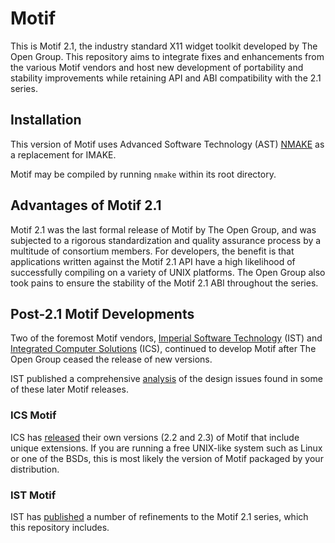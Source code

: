 # Motif

This is Motif 2.1, the industry standard X11 widget toolkit developed
by The Open Group.  This repository aims to integrate fixes and
enhancements from the various Motif vendors and host new development
of portability and stability improvements while retaining API and ABI
compatibility with the 2.1 series.

## Installation

This version of Motif uses Advanced Software Technology (AST)
[NMAKE][1] as a replacement for IMAKE.

Motif may be compiled by running `nmake` within its root directory.

## Advantages of Motif 2.1

Motif 2.1 was the last formal release of Motif by The Open Group, and
was subjected to a rigorous standardization and quality assurance
process by a multitude of consortium members.  For developers, the
benefit is that applications written against the Motif 2.1 API have a
high likelihood of successfully compiling on a variety of UNIX
platforms.  The Open Group also took pains to ensure the stability of
the Motif 2.1 ABI throughout the series.

## Post-2.1 Motif Developments

Two of the foremost Motif vendors, [Imperial Software Technology][2]
(IST) and [Integrated Computer Solutions][3] (ICS), continued to
develop Motif after The Open Group ceased the release of new versions.

IST published a comprehensive [analysis][4] of the design issues found
in some of these later Motif releases.

### ICS Motif

ICS has [released][5] their own versions (2.2 and 2.3) of Motif that
include unique extensions.  If you are running a free UNIX-like system
such as Linux or one of the BSDs, this is most likely the version of
Motif packaged by your distribution.

### IST Motif

IST has [published][6] a number of refinements to the Motif 2.1
series, which this repository includes.

[1]: https://sr.ht/~lkujaw/ast/
[2]: http://www.ist-inc.com/
[3]: https://motif.ics.com/
[4]: http://www.motifdeveloper.com/tips/Motif22Review.pdf
[5]: https://sourceforge.net/projects/motif/
[6]: http://www.ist-inc.com/motif/download/index.html
